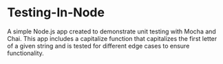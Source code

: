 # Testing-In-Node
A simple Node.js app created to demonstrate unit testing with Mocha and Chai. This app includes a capitalize function that capitalizes the first letter of a given string and is tested for different edge cases to ensure functionality.
